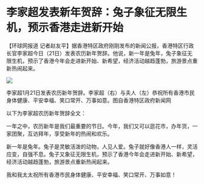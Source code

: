 # 李家超发表新年贺辞：兔子象征无限生机，预示香港走进新开始

【环球网报道
记者赵友平】据香港特区政府刚刚发布的新闻公报，香港特区行政长官李家超今日（21日）发表农历新年贺辞。他说，新一年是兔年，兔子象征无限生机，预示了香港今年会走进新开始、新希望，经济活动越趋蓬勃，旅游景点重新热闹起来。

![](https://inews.gtimg.com/newsapp_bt/0/15621548124/1000)

李家超1月21日发表农历新年贺辞。李家超（右）与夫人（左）恭祝所有香港市民身体健康、平安幸福、笑口常开、万事如意。图自香港特区政府新闻网

以下为李家超农历新年贺辞全文：

一年之中，农历新年是我们最重要的节日。今年，我们又可以逛花市，办年货，一家团聚，互访拜年，享受新年的热闹和欢乐。

新一年是兔年。兔子是灵敏活泼的动物，人见人爱。兔子就好像香港人一样，灵活应变，自强不息。兔子又象征无限生机，预示了香港今年会走进新开始、新希望，经济活动越趋蓬勃，旅游景点重新热闹起来。

我和我太太祝所有香港市民身体健康、平安幸福、笑口常开、万事如意！


